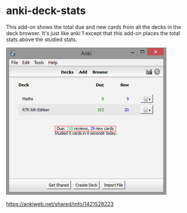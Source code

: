 # anki-deck-stats
This add-on shows the total due and new cards from all the decks in the deck browser. It's just like anki 1 except that this add-on places the total stats above the studied stats.

![Screenshot](screenshot.jpg)

https://ankiweb.net/shared/info/1421528223
